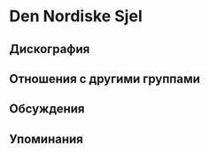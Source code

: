 # Den Nordiske Sjel



## Дискография


## Отношения с другими группами


## Обсуждения


## Упоминания

